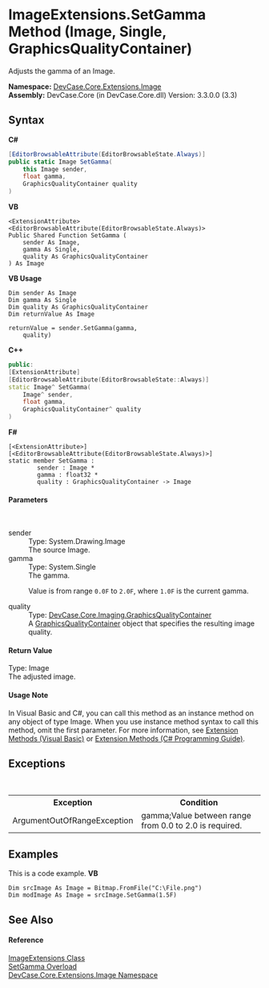# ImageExtensions.SetGamma Method (Image, Single, GraphicsQualityContainer)
 

Adjusts the gamma of an Image.

**Namespace:**&nbsp;<a href="N_DevCase_Core_Extensions_Image">DevCase.Core.Extensions.Image</a><br />**Assembly:**&nbsp;DevCase.Core (in DevCase.Core.dll) Version: 3.3.0.0 (3.3)

## Syntax

**C#**<br />
``` C#
[EditorBrowsableAttribute(EditorBrowsableState.Always)]
public static Image SetGamma(
	this Image sender,
	float gamma,
	GraphicsQualityContainer quality
)
```

**VB**<br />
``` VB
<ExtensionAttribute>
<EditorBrowsableAttribute(EditorBrowsableState.Always)>
Public Shared Function SetGamma ( 
	sender As Image,
	gamma As Single,
	quality As GraphicsQualityContainer
) As Image
```

**VB Usage**<br />
``` VB Usage
Dim sender As Image
Dim gamma As Single
Dim quality As GraphicsQualityContainer
Dim returnValue As Image

returnValue = sender.SetGamma(gamma, 
	quality)
```

**C++**<br />
``` C++
public:
[ExtensionAttribute]
[EditorBrowsableAttribute(EditorBrowsableState::Always)]
static Image^ SetGamma(
	Image^ sender, 
	float gamma, 
	GraphicsQualityContainer^ quality
)
```

**F#**<br />
``` F#
[<ExtensionAttribute>]
[<EditorBrowsableAttribute(EditorBrowsableState.Always)>]
static member SetGamma : 
        sender : Image * 
        gamma : float32 * 
        quality : GraphicsQualityContainer -> Image 

```


#### Parameters
&nbsp;<dl><dt>sender</dt><dd>Type: System.Drawing.Image<br />The source Image.</dd><dt>gamma</dt><dd>Type: System.Single<br />The gamma. 

 Value is from range `0.0F` to `2.0F`, where `1.0F` is the current gamma.</dd><dt>quality</dt><dd>Type: <a href="T_DevCase_Core_Imaging_GraphicsQualityContainer">DevCase.Core.Imaging.GraphicsQualityContainer</a><br />A <a href="T_DevCase_Core_Imaging_GraphicsQualityContainer">GraphicsQualityContainer</a> object that specifies the resulting image quality.</dd></dl>

#### Return Value
Type: Image<br />The adjusted image.

#### Usage Note
In Visual Basic and C#, you can call this method as an instance method on any object of type Image. When you use instance method syntax to call this method, omit the first parameter. For more information, see <a href="https://docs.microsoft.com/dotnet/visual-basic/programming-guide/language-features/procedures/extension-methods">Extension Methods (Visual Basic)</a> or <a href="https://docs.microsoft.com/dotnet/csharp/programming-guide/classes-and-structs/extension-methods">Extension Methods (C# Programming Guide)</a>.

## Exceptions
&nbsp;<table><tr><th>Exception</th><th>Condition</th></tr><tr><td>ArgumentOutOfRangeException</td><td>gamma;Value between range from 0.0 to 2.0 is required.</td></tr></table>

## Examples
This is a code example. 
**VB**<br />
``` VB
Dim srcImage As Image = Bitmap.FromFile("C:\File.png")
Dim modImage As Image = srcImage.SetGamma(1.5F)
```


## See Also


#### Reference
<a href="T_DevCase_Core_Extensions_Image_ImageExtensions">ImageExtensions Class</a><br /><a href="Overload_DevCase_Core_Extensions_Image_ImageExtensions_SetGamma">SetGamma Overload</a><br /><a href="N_DevCase_Core_Extensions_Image">DevCase.Core.Extensions.Image Namespace</a><br />